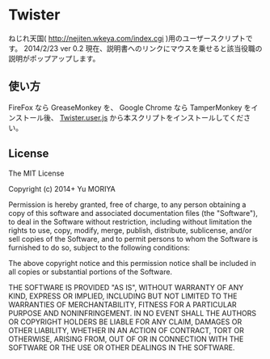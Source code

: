 Twister
=========

ねじれ天国( http://nejiten.wkeya.com/index.cgi )用のユーザースクリプトです。
2014/2/23 ver 0.2 現在、説明書へのリンクにマウスを乗せると該当役職の説明がポップアップします。

使い方
---------
FireFox なら GreaseMonkey を、
Google Chrome なら TamperMonkey をインストール後、
[Twister.user.js](https://github.com/y-moriya/Twister/raw/master/twister.user.js) から本スクリプトをインストールしてください。

License
---------

The MIT License

Copyright (c) 2014+ Yu MORIYA

Permission is hereby granted, free of charge, to any person obtaining a copy
of this software and associated documentation files (the "Software"), to deal
in the Software without restriction, including without limitation the rights
to use, copy, modify, merge, publish, distribute, sublicense, and/or sell
copies of the Software, and to permit persons to whom the Software is
furnished to do so, subject to the following conditions:

The above copyright notice and this permission notice shall be included in
all copies or substantial portions of the Software.

THE SOFTWARE IS PROVIDED "AS IS", WITHOUT WARRANTY OF ANY KIND, EXPRESS OR
IMPLIED, INCLUDING BUT NOT LIMITED TO THE WARRANTIES OF MERCHANTABILITY,
FITNESS FOR A PARTICULAR PURPOSE AND NONINFRINGEMENT. IN NO EVENT SHALL THE
AUTHORS OR COPYRIGHT HOLDERS BE LIABLE FOR ANY CLAIM, DAMAGES OR OTHER
LIABILITY, WHETHER IN AN ACTION OF CONTRACT, TORT OR OTHERWISE, ARISING FROM,
OUT OF OR IN CONNECTION WITH THE SOFTWARE OR THE USE OR OTHER DEALINGS IN
THE SOFTWARE.